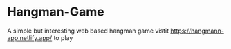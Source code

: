 # Hangman-Game
A simple but interesting web based hangman game
vistit https://hangmann-app.netlify.app/ to play
